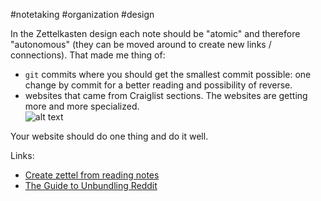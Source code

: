 #notetaking #organization #design

In the Zettelkasten design each note should be "atomic" and therefore "autonomous" (they can be moved around to create new links
/ connections). That made me thing of:
- `git` commits where you should get the smallest commit possible: one change by commit for a better reading and possibility of reverse.
- websites that came from Craiglist sections. The websites are getting more and more specialized.<br/>
![alt text](https://cdn.substack.com/image/fetch/c_limit,f_auto,q_auto:good,fl_progressive:steep/https%3A%2F%2Fbucketeer-e05bbc84-baa3-437e-9518-adb32be77984.s3.amazonaws.com%2Fpublic%2Fimages%2F4ce3ebbb-03fc-45ec-b144-e6d0d6a68a4c_540x361.png)

Your website should do one thing and do it well.

Links:
- [Create zettel from reading notes](https://zettelkasten.de/posts/create-zettel-from-reading-notes/)
- [The Guide to Unbundling Reddit](https://latecheckout.substack.com/p/the-guide-to-unbundling-reddit)
